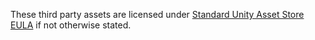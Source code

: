 These third party assets are licensed under [Standard Unity Asset Store EULA](https://unity3d.com/legal/as_terms) if not otherwise stated.